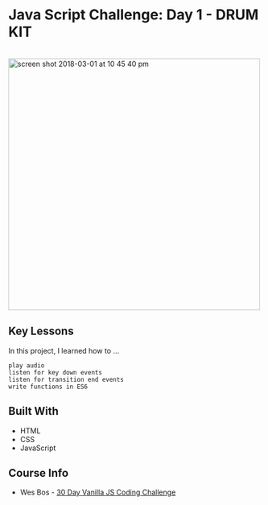 
# Java Script Challenge: Day 1 - DRUM KIT
<br>
<img width="500" alt="screen shot 2018-03-01 at 10 45 40 pm" src="https://user-images.githubusercontent.com/24446599/36883792-52f63f00-1da2-11e8-88cd-46be151b41e6.png">
<br>

## Key Lessons

In this project, I learned how to ...

```
play audio
listen for key down events
listen for transition end events
write functions in ES6 
```
## Built With

* HTML
* CSS
* JavaScript

## Course Info

* Wes Bos - [30 Day Vanilla JS Coding Challenge](https://javascript30.com/)
